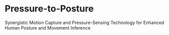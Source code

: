 # Pressure-to-Posture

Synergistic Motion Capture and Pressure-Sensing Technology for Enhanced Human Posture and Movement Inference
